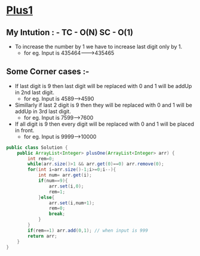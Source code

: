 # **[Plus1](https://www.interviewbit.com/problems/add-one-to-number/)**

## My Intution : - TC - O(N) SC - O(1)

- To increase the number by 1 we have to increase last digit only by 1.
  - for eg. Input is 435464--->435465

## Some Corner cases :-

- If last digit is 9 then last digit will be replaced with 0 and 1 will be addUp in 2nd last digit.
  - for eg. Input is 4589-->4590
- Simillarly if last 2 digit is 9 then they will be replaced with 0 and 1 will be addUp in 3rd last digit.
  - for eg. Input is 7599-->7600
- If all digit is 9 then every digit will be replaced with 0 and 1 will be placed in front.
  - for eg. Input is 9999-->10000

```java
public class Solution {
    public ArrayList<Integer> plusOne(ArrayList<Integer> arr) {
        int rem=0;
        while(arr.size()>1 && arr.get(0)==0) arr.remove(0);
        for(int i=arr.size()-1;i>=0;i--){
            int num= arr.get(i);
            if(num==9){
                arr.set(i,0);
                rem=1;
            }else{
                arr.set(i,num+1);
                rem=0;
                break;
            }
        }
        if(rem==1) arr.add(0,1); // when input is 999
        return arr;
    }
}
```
